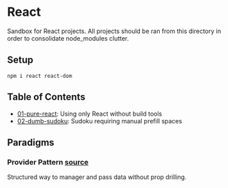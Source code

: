 # React
Sandbox for React projects. All projects should be ran from this directory in order to consolidate node_modules clutter.

## Setup
`npm i react react-dom`


## Table of Contents
- [01-pure-react](./01-pure-react/README.md): Using only React without build tools
- [02-dumb-sudoku](./02-dumb-sudoku/README.md): Sudoku requiring manual prefill spaces



## Paradigms



### Provider Pattern [source](https://medium.com/@vitorbritto/react-design-patterns-provider-pattern-b273ba665158)
Structured way to manager and pass data without prop drilling.